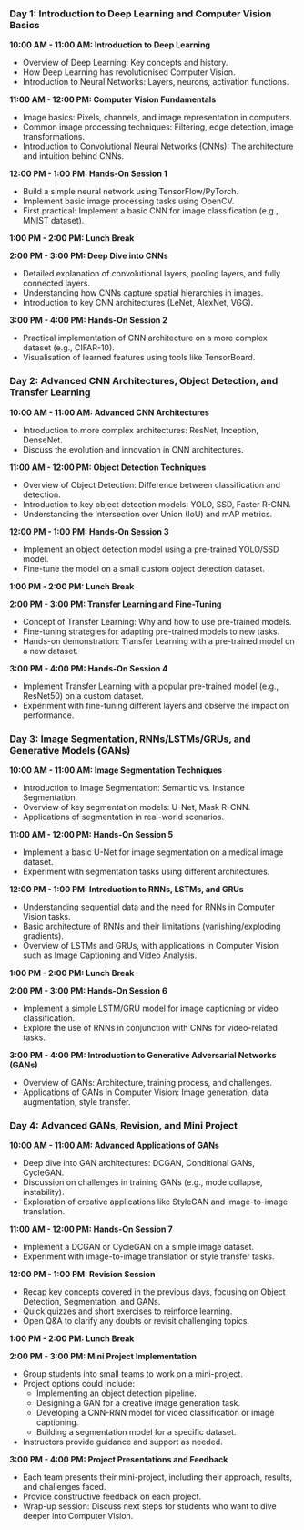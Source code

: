 ### Day 1: Introduction to Deep Learning and Computer Vision Basics

**10:00 AM - 11:00 AM: Introduction to Deep Learning**
- Overview of Deep Learning: Key concepts and history.
- How Deep Learning has revolutionised Computer Vision.
- Introduction to Neural Networks: Layers, neurons, activation functions.

**11:00 AM - 12:00 PM: Computer Vision Fundamentals**
- Image basics: Pixels, channels, and image representation in computers.
- Common image processing techniques: Filtering, edge detection, image transformations.
- Introduction to Convolutional Neural Networks (CNNs): The architecture and intuition behind CNNs.

**12:00 PM - 1:00 PM: Hands-On Session 1**
- Build a simple neural network using TensorFlow/PyTorch.
- Implement basic image processing tasks using OpenCV.
- First practical: Implement a basic CNN for image classification (e.g., MNIST dataset).

**1:00 PM - 2:00 PM: Lunch Break**

**2:00 PM - 3:00 PM: Deep Dive into CNNs**
- Detailed explanation of convolutional layers, pooling layers, and fully connected layers.
- Understanding how CNNs capture spatial hierarchies in images.
- Introduction to key CNN architectures (LeNet, AlexNet, VGG).

**3:00 PM - 4:00 PM: Hands-On Session 2**
- Practical implementation of CNN architecture on a more complex dataset (e.g., CIFAR-10).
- Visualisation of learned features using tools like TensorBoard.

### Day 2: Advanced CNN Architectures, Object Detection, and Transfer Learning

**10:00 AM - 11:00 AM: Advanced CNN Architectures**
- Introduction to more complex architectures: ResNet, Inception, DenseNet.
- Discuss the evolution and innovation in CNN architectures.

**11:00 AM - 12:00 PM: Object Detection Techniques**
- Overview of Object Detection: Difference between classification and detection.
- Introduction to key object detection models: YOLO, SSD, Faster R-CNN.
- Understanding the Intersection over Union (IoU) and mAP metrics.

**12:00 PM - 1:00 PM: Hands-On Session 3**
- Implement an object detection model using a pre-trained YOLO/SSD model.
- Fine-tune the model on a small custom object detection dataset.

**1:00 PM - 2:00 PM: Lunch Break**

**2:00 PM - 3:00 PM: Transfer Learning and Fine-Tuning**
- Concept of Transfer Learning: Why and how to use pre-trained models.
- Fine-tuning strategies for adapting pre-trained models to new tasks.
- Hands-on demonstration: Transfer Learning with a pre-trained model on a new dataset.

**3:00 PM - 4:00 PM: Hands-On Session 4**
- Implement Transfer Learning with a popular pre-trained model (e.g., ResNet50) on a custom dataset.
- Experiment with fine-tuning different layers and observe the impact on performance.

### Day 3: Image Segmentation, RNNs/LSTMs/GRUs, and Generative Models (GANs)

**10:00 AM - 11:00 AM: Image Segmentation Techniques**
- Introduction to Image Segmentation: Semantic vs. Instance Segmentation.
- Overview of key segmentation models: U-Net, Mask R-CNN.
- Applications of segmentation in real-world scenarios.

**11:00 AM - 12:00 PM: Hands-On Session 5**
- Implement a basic U-Net for image segmentation on a medical image dataset.
- Experiment with segmentation tasks using different architectures.

**12:00 PM - 1:00 PM: Introduction to RNNs, LSTMs, and GRUs**
- Understanding sequential data and the need for RNNs in Computer Vision tasks.
- Basic architecture of RNNs and their limitations (vanishing/exploding gradients).
- Overview of LSTMs and GRUs, with applications in Computer Vision such as Image Captioning and Video Analysis.

**1:00 PM - 2:00 PM: Lunch Break**

**2:00 PM - 3:00 PM: Hands-On Session 6**
- Implement a simple LSTM/GRU model for image captioning or video classification.
- Explore the use of RNNs in conjunction with CNNs for video-related tasks.

**3:00 PM - 4:00 PM: Introduction to Generative Adversarial Networks (GANs)**
- Overview of GANs: Architecture, training process, and challenges.
- Applications of GANs in Computer Vision: Image generation, data augmentation, style transfer.

### Day 4: Advanced GANs, Revision, and Mini Project

**10:00 AM - 11:00 AM: Advanced Applications of GANs**
- Deep dive into GAN architectures: DCGAN, Conditional GANs, CycleGAN.
- Discussion on challenges in training GANs (e.g., mode collapse, instability).
- Exploration of creative applications like StyleGAN and image-to-image translation.

**11:00 AM - 12:00 PM: Hands-On Session 7**
- Implement a DCGAN or CycleGAN on a simple image dataset.
- Experiment with image-to-image translation or style transfer tasks.

**12:00 PM - 1:00 PM: Revision Session**
- Recap key concepts covered in the previous days, focusing on Object Detection, Segmentation, and GANs.
- Quick quizzes and short exercises to reinforce learning.
- Open Q&A to clarify any doubts or revisit challenging topics.

**1:00 PM - 2:00 PM: Lunch Break**

**2:00 PM - 3:00 PM: Mini Project Implementation**
- Group students into small teams to work on a mini-project.
- Project options could include:
  - Implementing an object detection pipeline.
  - Designing a GAN for a creative image generation task.
  - Developing a CNN-RNN model for video classification or image captioning.
  - Building a segmentation model for a specific dataset.
- Instructors provide guidance and support as needed.

**3:00 PM - 4:00 PM: Project Presentations and Feedback**
- Each team presents their mini-project, including their approach, results, and challenges faced.
- Provide constructive feedback on each project.
- Wrap-up session: Discuss next steps for students who want to dive deeper into Computer Vision.
